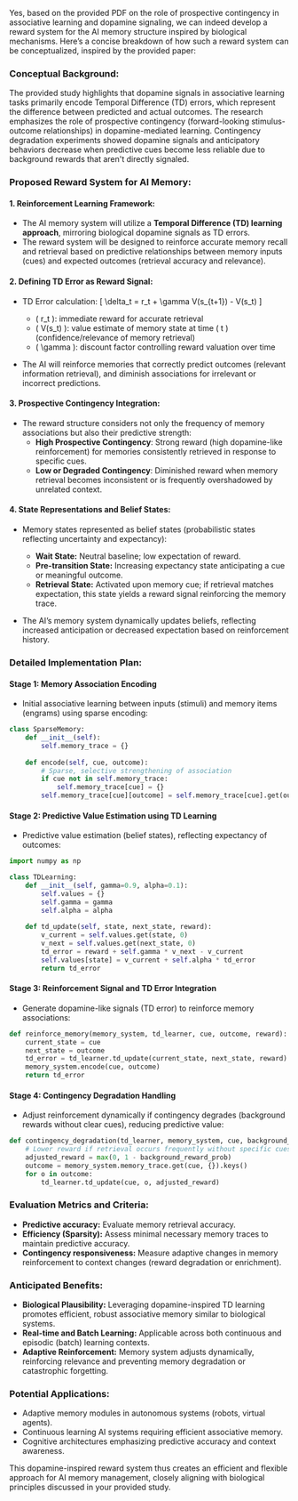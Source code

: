 Yes, based on the provided PDF on the role of prospective contingency in associative learning and dopamine signaling, we can indeed develop a reward system for the AI memory structure inspired by biological mechanisms. Here’s a concise breakdown of how such a reward system can be conceptualized, inspired by the provided paper:

### **Conceptual Background:**
The provided study highlights that dopamine signals in associative learning tasks primarily encode Temporal Difference (TD) errors, which represent the difference between predicted and actual outcomes. The research emphasizes the role of prospective contingency (forward-looking stimulus-outcome relationships) in dopamine-mediated learning. Contingency degradation experiments showed dopamine signals and anticipatory behaviors decrease when predictive cues become less reliable due to background rewards that aren't directly signaled.

### **Proposed Reward System for AI Memory:**

#### **1. Reinforcement Learning Framework:**
- The AI memory system will utilize a **Temporal Difference (TD) learning approach**, mirroring biological dopamine signals as TD errors.
- The reward system will be designed to reinforce accurate memory recall and retrieval based on predictive relationships between memory inputs (cues) and expected outcomes (retrieval accuracy and relevance).

#### **2. Defining TD Error as Reward Signal:**
- TD Error calculation:
\[
\delta_t = r_t + \gamma V(s_{t+1}) - V(s_t)
\]
  - \( r_t \): immediate reward for accurate retrieval
  - \( V(s_t) \): value estimate of memory state at time \( t \) (confidence/relevance of memory retrieval)
  - \( \gamma \): discount factor controlling reward valuation over time

- The AI will reinforce memories that correctly predict outcomes (relevant information retrieval), and diminish associations for irrelevant or incorrect predictions.

#### **3. Prospective Contingency Integration:**
- The reward structure considers not only the frequency of memory associations but also their predictive strength:
  - **High Prospective Contingency**: Strong reward (high dopamine-like reinforcement) for memories consistently retrieved in response to specific cues.
  - **Low or Degraded Contingency**: Diminished reward when memory retrieval becomes inconsistent or is frequently overshadowed by unrelated context.

#### **4. State Representations and Belief States:**
- Memory states represented as belief states (probabilistic states reflecting uncertainty and expectancy):
  - **Wait State:** Neutral baseline; low expectation of reward.
  - **Pre-transition State:** Increasing expectancy state anticipating a cue or meaningful outcome.
  - **Retrieval State:** Activated upon memory cue; if retrieval matches expectation, this state yields a reward signal reinforcing the memory trace.

- The AI’s memory system dynamically updates beliefs, reflecting increased anticipation or decreased expectation based on reinforcement history.

### **Detailed Implementation Plan:**

#### **Stage 1: Memory Association Encoding**
- Initial associative learning between inputs (stimuli) and memory items (engrams) using sparse encoding:
```python
class SparseMemory:
    def __init__(self):
        self.memory_trace = {}
    
    def encode(self, cue, outcome):
        # Sparse, selective strengthening of association
        if cue not in self.memory_trace:
            self.memory_trace[cue] = {}
        self.memory_trace[cue][outcome] = self.memory_trace[cue].get(outcome, 0) + 1
```

#### **Stage 2: Predictive Value Estimation using TD Learning**
- Predictive value estimation (belief states), reflecting expectancy of outcomes:
```python
import numpy as np

class TDLearning:
    def __init__(self, gamma=0.9, alpha=0.1):
        self.values = {}
        self.gamma = gamma
        self.alpha = alpha
    
    def td_update(self, state, next_state, reward):
        v_current = self.values.get(state, 0)
        v_next = self.values.get(next_state, 0)
        td_error = reward + self.gamma * v_next - v_current
        self.values[state] = v_current + self.alpha * td_error
        return td_error
```

#### **Stage 3: Reinforcement Signal and TD Error Integration**
- Generate dopamine-like signals (TD error) to reinforce memory associations:
```python
def reinforce_memory(memory_system, td_learner, cue, outcome, reward):
    current_state = cue
    next_state = outcome
    td_error = td_learner.td_update(current_state, next_state, reward)
    memory_system.encode(cue, outcome)
    return td_error
```

#### **Stage 4: Contingency Degradation Handling**
- Adjust reinforcement dynamically if contingency degrades (background rewards without clear cues), reducing predictive value:
```python
def contingency_degradation(td_learner, memory_system, cue, background_reward_prob):
    # Lower reward if retrieval occurs frequently without specific cues
    adjusted_reward = max(0, 1 - background_reward_prob)
    outcome = memory_system.memory_trace.get(cue, {}).keys()
    for o in outcome:
        td_learner.td_update(cue, o, adjusted_reward)
```

### **Evaluation Metrics and Criteria:**
- **Predictive accuracy:** Evaluate memory retrieval accuracy.
- **Efficiency (Sparsity):** Assess minimal necessary memory traces to maintain predictive accuracy.
- **Contingency responsiveness:** Measure adaptive changes in memory reinforcement to context changes (reward degradation or enrichment).

### **Anticipated Benefits:**
- **Biological Plausibility:** Leveraging dopamine-inspired TD learning promotes efficient, robust associative memory similar to biological systems.
- **Real-time and Batch Learning:** Applicable across both continuous and episodic (batch) learning contexts.
- **Adaptive Reinforcement:** Memory system adjusts dynamically, reinforcing relevance and preventing memory degradation or catastrophic forgetting.

### **Potential Applications:**
- Adaptive memory modules in autonomous systems (robots, virtual agents).
- Continuous learning AI systems requiring efficient associative memory.
- Cognitive architectures emphasizing predictive accuracy and context awareness.

This dopamine-inspired reward system thus creates an efficient and flexible approach for AI memory management, closely aligning with biological principles discussed in your provided study.